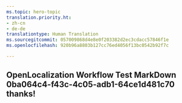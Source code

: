 ```yaml
---
ms.topic: hero-topic
translation.priority.ht:
- zh-cn
- de-de
translationtype: Human Translation
ms.sourcegitcommit: 057009868d4e8e0f203382d2ec3cdacc57846f1e
ms.openlocfilehash: 920b96a8803b127cc76ed4056f13bc0542b92f7c

---
```

## OpenLocalization Workflow Test MarkDown 0ba064c4-f43c-4c05-adb1-64ce1d481c70 thanks!



<!--HONumber=Jul16_HO5-->


